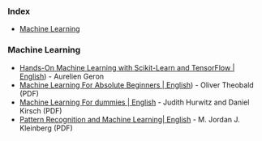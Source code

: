 ### Index

* [Machine Learning](#machine-learning)


### Machine Learning

* [Hands-On Machine Learning with Scikit-Learn and TensorFlow \| English](https://www.pdfdrive.com/hands-on-machine-learning-with-scikit-learn-and-tensorflow-concepts-tools-and-techniques-to-build-intelligent-systems-e168440497.html)) - Aurelien Geron
* [Machine Learning For Absolute Beginners \| English](https://bmansoori.ir/book/Machine%20Learning%20For%20Absolute%20Beginners.pdf)) - Oliver Theobald (PDF)
* [Machine Learning For dummies \| English](https://www.ibm.com/downloads/cas/GB8ZMQZ3) - Judith Hurwitz and Daniel Kirsch (PDF)
* [Pattern Recognition and Machine Learning\| English](https://www.microsoft.com/en-us/research/uploads/prod/2006/01/Bishop-Pattern-Recognition-and-Machine-Learning-2006.pdf) - M. Jordan J. Kleinberg (PDF)
